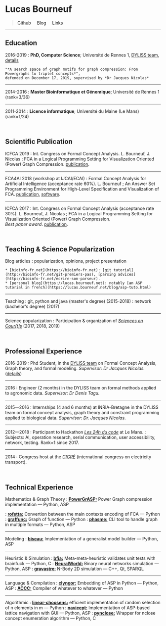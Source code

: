 Lucas Bourneuf
==============


<!-- >  In this style, the resume starts with a blockquote, where -->
<!-- >  you can briefly list your specialties, or include a salient -->
<!-- >  quote. Ending a line with a backslash forces a line break. -->
<!-- > Bioinformatics,  -->
> [Github](https://github.com/aluriak) &nbsp; &nbsp;  [Blog](https://lucas.bourneuf.net/blog) &nbsp; &nbsp;  [Links](https://lucas.bourneuf.net/links)

______

Education
---------

2016-2019
:   **PhD, Computer Science**; Université de Rennes 1, [DYLISS team](https://www-dyliss.irisa.fr), [details](/thesis)

    "*A search space of graph motifs for graph compression: From Powergraphs to triplet concepts*",
    defended on December 17, 2019, supervised by *Dr Jacques Nicolas*

______

2014-2016
:   **Master Bioinformatique et Génomique**; Université de Rennes 1 (rank=3/36)

______

2011-2014
:   **Licence informatique**; Université du Maine (Le Mans) (rank=1/24)


<br/>

Scientific Publication
----------------------

ICFCA 2019
:    Int. Congress on Formal Concept Analysis. L. Bourneuf, J. Nicolas ;
     FCA in a Logical Programming Setting for Visualization Oriented (Power) Graph Compression.
     [publication](https://link.springer.com/chapter/10.1007/978-3-030-21462-3_18).

______

FCA4AI 2018 (workshop at IJCAI/ECAI)
:    Formal Concept Analysis for Artificial Intelligence (acceptance rate 60%). L. Bourneuf ;
     An Answer Set Programming Environment for High-Level Specification and Visualization of FCA.
     [publication](http://ceur-ws.org/Vol-2149/), [software](https://gitlab.inria.fr/lbourneu/biseau).

______

ICFCA 2017
:    Int. Congress on Formal Concept Analysis (acceptance rate 30%). L. Bourneuf, J. Nicolas ;
     FCA in a Logical Programming Setting for Visualization Oriented (Power) Graph Compression.
     <br>*Best paper award*. [publication](https://link.springer.com/chapter/10.1007/978-3-319-59271-8_6).


<!-- Scientific Communication -->
<!-- ------------------------ -->

<!-- 2017 -->
<!-- :   Lucas Bourneuf and Jacques Nicolas. FCA in a Logical Programming Setting for Visualization-Oriented Graph Compression. -->
<!-- *Formal Concept Analysis - 14th International Conference, ICFCA 2017, Rennes, France, June 13-16, 2017, Proceedings 2017* -->
<!-- *[link]()* -->
<!-- ![link]() -->

<br/>

Teaching \& Science Popularization
----------------------------------
Blog articles
:    popularization, opinions, project presentation

    * [bioinfo-fr.net](https://bioinfo-fr.net): [git tutorial](http://bioinfo-fr.net/git-premiers-pas), [parsing advices](http://bioinfo-fr.net/ecrire-son-parseur).
    * [personal blog](https://lucas.bourneuf.net): notably [an ASP tutorial in french](https://lucas.bourneuf.net/blog/asp-tuto.html)

______


Teaching
:    git, python and java (master's degree) (2015-2018)
:    network (bachelor's degree) (2017)

______


Science popularization
:    Participation \& organization of [*Sciences en Cour[t]s*](http://sciences-en-courts.fr) (2017, 2018, 2019)

<br/>


Professional Experience
-----------------------

2016-2019
:    Phd Student, in the [DYLISS team](https://www-dyliss.irisa.fr) on Formal Concept Analysis, Graph theory, and formal modeling. *Supervisor: Dr Jacques Nicolas.*  ([details](/thesis))

______


2016
:    Engineer (2 months) in the DYLISS team on formal methods applied to agronomic data. *Supervisor: Dr Denis Tagu.*

______


2015—2016
:    Internships (4 and 6 months) at INRIA-Bretagne in the DYLISS team on formal concept analysis, graph theory and constraint programming applied to biological data. *Supervisor: Dr. Jacques Nicolas*.

______


2012—2018
:    Participant to Hackathon [*Les 24h du code*](https://www.les24hducode.fr) at Le Mans.
:    Subjects: AI, operation research, serial communication, user accessibility, network, testing. Rank=1 since 2017.

______


2014
:    Congress host at the [*CIGRÉ*](http://www.cigre.org/) (international congress on electricity transport).

<br/>

Technical Experience
--------------------

Mathematics \& Graph Theory
:    [**PowerGrASP:**](https://github.com/aluriak/PowerGrASP) Power Graph compression implementation — Python, ASP
<!-- :    [**BubbleTools:**](https://github.com/aluriak/bubble-tools) Power Graph programmatic handling — Python -->
:    [**rofetta:**](https://github.com/aluriak/rofetta) Convertion between the main contexts encoding of FCA — Python
:    [**graffunc:**](https://github.com/aluriak/graffunc) Graph of function — Python
:    [**phasme:**](https://github.com/aluriak/phasme) CLI tool to handle graph in multiple formats — Python, ASP

______

Modeling
:    [**biseau:**](https://gitlab.inria.fr/lbourneu/biseau) Implementation of a generalist model builder — Python, ASP

______

Heuristic \& Simulation
:    [**bfia:**](https://github.com/aluriak/bfia) Meta-meta-heuristic validates unit tests with brainfuck — Python, C
:    [**NeuralWorld:**](https://github.com/aluriak/NeuralWorld) Binary neural networks simulation — Python, ASP
:    [**gravastre:**](https://github.com/aluriak/gravastre) N-Body 2D simulation — C++, Qt, SPARQL
<!-- :    [**constellations in 3D:**](https://github.com/Aluriak/constellations-in-3D) automatic 3D visualizations of constellations — Python, gnuplot -->

______

Language \& Compilation
:    [**clyngor:**](https://github.com/aluriak/clyngor) Embedding of ASP in Python — Python, ASP
:    [**ACCC:**](https://github.com/aluriak/ACCC) Compiler of whatever to whatever — Python

______

Algorithmic
:    [**linear-choosens:**](https://github.com/aluriak/linear_choosens) efficient implementation of random selection of n elements in m — Python
:    [**navicept:**](https://github.com/aluriak/navicept) Implementation of ASP-based lattice navigation with GUI — Python, ASP
:    [**pynclose:**](https://github.com/aluriak/pynclose) Wrapper for nclose concept enumeration algorithm — Python, C

<!-- ______ -->

<!-- Side projects -->
<!-- :    [**Weldon:**](https://github.com/aluriak/Weldon) Programming education helper — Python -->
<!-- :    [**gerobust:**](https://github.com/aluriak/gerobust) Wrapper for robust geometry — Python, C -->
<!-- :    [**pydelaunator:**](https://github.com/aluriak/pydelaunator) Delaunay triangulation with robust geometry — Python, C -->


<!-- Thesis related repositories -->
<!-- :    [**biseau:**](https://gitlab.inria.fr/lbourneu/biseau) Implementation of a generalist model builder — Python, ASP -->
<!-- :    [**PowerGrASP:**](https://github.com/aluriak/PowerGrASP) Power Graph compression implementation — Python, ASP -->
<!-- :    [**BubbleTools:**](https://github.com/aluriak/bubble-tools) Power Graph programmatic handling — Python -->
<!-- :    [**navicept:**](https://github.com/aluriak/navicept) Implementation of ASP-based lattice navigation in GUI — Python, ASP -->
<!-- :    [**clyngor:**](https://github.com/aluriak/clyngor) Embedding of ASP in Python — Python, ASP -->
<!-- :    [**rofetta:**](https://github.com/aluriak/rofetta) Convertion between the main contexts encoding of FCA — Python -->


<!-- Side projects -->
<!-- :    [**linear-choosens:**](https://github.com/aluriak/linear_choosens) efficient implementation of random selection of n elements in m — Python -->
<!-- :    [**Weldon:**](https://github.com/aluriak/Weldon) Programming education helper — Python -->
<!-- :    [**bfia:**](https://github.com/aluriak/bfia) Meta-meta-heuristic validates unit tests with brainfuck — Python, C -->
<!-- :    [**graffunc:**](https://github.com/aluriak/graffunc) Graph of function — Python -->
<!-- :    [**ACCC:**](https://github.com/aluriak/ACCC) Compiler of whatever to whatever — Python -->
<!-- :    [**pydelaunator:**](https://github.com/aluriak/pydelaunator) Delaunay triangulation with robust geometry — Python, C -->
<!-- :    [**NeuralWorld:**](https://github.com/aluriak/NeuralWorld) Binary neural networks simulation — Python, ASP -->
<!-- :    [**gravastre:**](https://github.com/aluriak/gravastre) N-Body simulation — C++, Qt, SPARQL -->
<!-- :    [**pynclose:**](https://github.com/aluriak/pynclose) Wrapper for nclose concept enumeration algorithm — Python, C -->
<!-- :    [**constellations in 3D:**](https://github.com/Aluriak/constellations-in-3D) automatic 3D visualizations of constellations — Python, gnuplot -->
<!-- :    [**gerobust:**](https://github.com/aluriak/gerobust) Wrapper for robust geometry — Python, C -->
